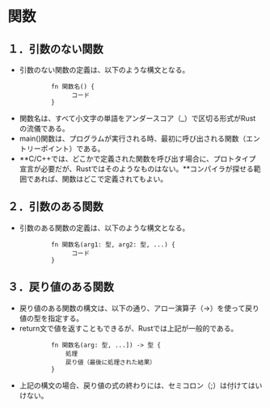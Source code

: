 # 関数

## １．引数のない関数
- 引数のない関数の定義は、以下のような構文となる。
```
            fn 関数名() {
                　コード
            }
``` 
- 関数名は、すべて小文字の単語をアンダースコア（_）で区切る形式がRustの流儀である。
- main()関数は、プログラムが実行される時、最初に呼び出される関数（エントリーポイント）である。
- **C/C++では、どこかで定義された関数を呼び出す場合に、プロトタイプ宣言が必要だが、Rustではそのようなものはない。**コンパイラが探せる範囲であれば、関数はどこで定義されてもよい。

## ２．引数のある関数
- 引数のある関数の定義は、以下のような構文となる。
```
            fn 関数名(arg1: 型, arg2: 型, ...) {
                　コード
            }
``` 

## ３．戻り値のある関数
- 戻り値のある関数の構文は、以下の通り、アロー演算子（->）を使って戻り値の型を指定する。
- return文で値を返すこともできるが、Rustでは上記が一般的である。

```
            fn 関数名(arg: 型, ...]) -> 型 {
                処理
                戻り値（最後に処理された結果）
            }
```
- 上記の構文の場合、戻り値の式の終わりには、セミコロン（;）は付けてはいけない。